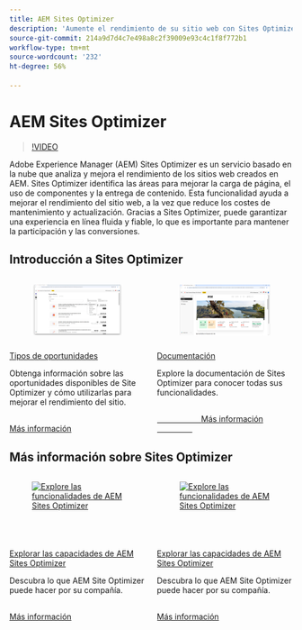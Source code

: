 ```yaml
---
title: AEM Sites Optimizer
description: 'Aumente el rendimiento de su sitio web con Sites Optimizer: mejore la velocidad, reduzca los costes y mejore la fiabilidad para lograr una mejor participación.'
source-git-commit: 214a9d7d4c7e498a8c2f39009e93c4c1f8f772b1
workflow-type: tm+mt
source-wordcount: '232'
ht-degree: 56%

---
```



# AEM Sites Optimizer

>[!VIDEO](https://video.tv.adobe.com/v/3455088/?learn=on&enablevpops&captions=spa)

Adobe Experience Manager (AEM) Sites Optimizer es un servicio basado en la nube que analiza y mejora el rendimiento de los sitios web creados en AEM. Sites Optimizer identifica las áreas para mejorar la carga de página, el uso de componentes y la entrega de contenido. Esta funcionalidad ayuda a mejorar el rendimiento del sitio web, a la vez que reduce los costes de mantenimiento y actualización. Gracias a Sites Optimizer, puede garantizar una experiencia en línea fluida y fiable, lo que es importante para mantener la participación y las conversiones.

## Introducción a Sites Optimizer

<!-- CARDS 

* ./opportunity-types/overview.md
   {title=Opportunity types}
   {description = Learn about the available Site Optimizer opportunities and how to use them to improve your site's performance.}
* ./documentation/overview.md
  * {title=Documentation}
  * {description=Explore the Sites Optimizer documentation to learn about all its capabilities.}

-->
<!-- START CARDS HTML - DO NOT MODIFY BY HAND -->
<div class="columns">
    <div class="column is-half-tablet is-half-desktop is-one-third-widescreen" aria-label="Opportunity types">
        <div class="card" style="height: 100%; display: flex; flex-direction: column; height: 100%;">
            <div class="card-image">
                <figure class="image x-is-16by9">
                    <a href="./opportunity-types/overview.md" title="Tipos de oportunidades" target="_blank" rel="referrer">
                        <img class="is-bordered-r-small" src="opportunity-types/assets/overview/hero.png" alt="Tipos de oportunidades"
                             style="width: 100%; aspect-ratio: 16 / 9; object-fit: cover; overflow: hidden; display: block; margin: auto;">
                    </a>
                </figure>
            </div>
            <div class="card-content is-padded-small" style="display: flex; flex-direction: column; flex-grow: 1; justify-content: space-between;">
                <div class="top-card-content">
                    <p class="headline is-size-6 has-text-weight-bold">
                        <a href="./opportunity-types/overview.md" target="_blank" rel="referrer" title="Tipos de oportunidades">Tipos de oportunidades</a>
                    </p>
                    <p class="is-size-6">Obtenga información sobre las oportunidades disponibles de Site Optimizer y cómo utilizarlas para mejorar el rendimiento del sitio.</p>
                </div>
                <a href="./opportunity-types/overview.md" target="_blank" rel="referrer" class="spectrum-Button spectrum-Button--outline spectrum-Button--primary spectrum-Button--sizeM" style="align-self: flex-start; margin-top: 1rem;">
                    <span class="spectrum-Button-label has-no-wrap has-text-weight-bold">Más información</span>
                </a>
            </div>
        </div>
    </div>
    <div class="column is-half-tablet is-half-desktop is-one-third-widescreen" aria-label="Documentation">
        <div class="card" style="height: 100%; display: flex; flex-direction: column; height: 100%;">
            <div class="card-image">
                <figure class="image x-is-16by9">
                    <a href="./documentation/overview.md" title="Documentación" target="_blank" rel="referrer">
                        <img class="is-bordered-r-small" src="documentation/assets/overview/hero.png" alt="Documentación"
                             style="width: 100%; aspect-ratio: 16 / 9; object-fit: cover; overflow: hidden; display: block; margin: auto;">
                    </a>
                </figure>
            </div>
            <div class="card-content is-padded-small" style="display: flex; flex-direction: column; flex-grow: 1; justify-content: space-between;">
                <div class="top-card-content">
                    <p class="headline is-size-6 has-text-weight-bold">
                        <a href="./documentation/overview.md" target="_blank" rel="referrer" title="Documentación">Documentación</a>
                    </p>
                    <p class="is-size-6">Explore la documentación de Sites Optimizer para conocer todas sus funcionalidades.</p>
                </div>
                <a href="./documentation/overview.md" target="_blank" rel="referrer" class="spectrum-Button spectrum-Button--outline spectrum-Button--primary spectrum-Button--sizeM" style="align-self: flex-start; margin-top: 1rem;">
                    <span class="spectrum-Button-label has-no-wrap has-text-weight-bold">Más información</span>
                </a>
            </div>
        </div>
    </div>
</div>
<!-- END CARDS HTML - DO NOT MODIFY BY HAND -->

## Más información sobre Sites Optimizer

<!-- CARDS 
    * https://helpx.adobe.com/es/legal/product-descriptions/adobe-experience-manager-sites-optimizer.html
        {title=Packages and licensing}
        {description=Learn about AEM Sites Optimizer packages and licensing.}
        {image=https://business.adobe.com/products/experience-manager/sites/media_17296346c44dba1976d5fbac060205b5ec7df0164.png?width=2000&format=webply&optimize=medium}
        {cta=Learn more}
    * https://business.adobe.com/products/experience-manager/sites/optimizer.html
        {title=Explore the capabilities of AEM Sites Optimizer}
        {description=Learn what AEM Site Optimizer can do for your company.}
        {target=_blank}
        {cta=Learn more}
-->
<!-- START CARDS HTML - DO NOT MODIFY BY HAND -->
<div class="columns">
    <div class="column is-half-tablet is-half-desktop is-one-third-widescreen" aria-label="Explore the capabilities of AEM Sites Optimizer">
        <div class="card" style="height: 100%; display: flex; flex-direction: column; height: 100%;">
            <div class="card-image">
                <figure class="image x-is-16by9">
                    <a href="https://helpx.adobe.com/es/legal/product-descriptions/adobe-experience-manager-sites-optimizer.html" title="Explore las funcionalidades de AEM Sites Optimizer" target="_blank" rel="referrer">
                        <img class="is-bordered-r-small" src="https://business.adobe.com/products/experience-manager/sites/media_17296346c44dba1976d5fbac060205b5ec7df0164.png?width=400&format=webply&optimize=medium" alt="Explore las funcionalidades de AEM Sites Optimizer"
                             style="width: 100%; aspect-ratio: 16 / 9; object-fit: cover; overflow: hidden; display: block; margin: auto;">
                    </a>
                </figure>
            </div>
            <div class="card-content is-padded-small" style="display: flex; flex-direction: column; flex-grow: 1; justify-content: space-between;">
                <div class="top-card-content">
                    <p class="headline is-size-6 has-text-weight-bold">
                        <a href="https://helpx.adobe.com/es/legal/product-descriptions/adobe-experience-manager-sites-optimizer.html" target="_blank" rel="referrer" title="Explore las funcionalidades de AEM Sites Optimizer">Explorar las capacidades de AEM Sites Optimizer</a>
                    </p>
                    <p class="is-size-6">Descubra lo que AEM Site Optimizer puede hacer por su compañía.</p>
                </div>
                <a href="https://helpx.adobe.com/es/legal/product-descriptions/adobe-experience-manager-sites-optimizer.html" target="_blank" rel="referrer" class="spectrum-Button spectrum-Button--outline spectrum-Button--primary spectrum-Button--sizeM" style="align-self: flex-start; margin-top: 1rem;">
                    <span class="spectrum-Button-label has-no-wrap has-text-weight-bold">Más información</span>
                </a>
            </div>
        </div>
    </div>
    <div class="column is-half-tablet is-half-desktop is-one-third-widescreen" aria-label="Explore the capabilities of AEM Sites Optimizer">
        <div class="card" style="height: 100%; display: flex; flex-direction: column; height: 100%;">
            <div class="card-image">
                <figure class="image x-is-16by9">
                    <a href="https://business.adobe.com/products/experience-manager/sites/optimizer.html" title="Explore las funcionalidades de AEM Sites Optimizer" target="_blank" rel="referrer">
                        <img class="is-bordered-r-small" src="https://business.adobe.com/products/experience-manager/sites/media_134c5e6db48bfd903d3b7e7c8432b7d0f0c238dd9.png?width=400&format=pjpg&optimize=medium" alt="Explore las funcionalidades de AEM Sites Optimizer"
                             style="width: 100%; aspect-ratio: 16 / 9; object-fit: cover; overflow: hidden; display: block; margin: auto;">
                    </a>
                </figure>
            </div>
            <div class="card-content is-padded-small" style="display: flex; flex-direction: column; flex-grow: 1; justify-content: space-between;">
                <div class="top-card-content">
                    <p class="headline is-size-6 has-text-weight-bold">
                        <a href="https://business.adobe.com/products/experience-manager/sites/optimizer.html" target="_blank" rel="referrer" title="Explore las funcionalidades de AEM Sites Optimizer">Explorar las capacidades de AEM Sites Optimizer</a>
                    </p>
                    <p class="is-size-6">Descubra lo que AEM Site Optimizer puede hacer por su compañía.</p>
                </div>
                <a href="https://business.adobe.com/products/experience-manager/sites/optimizer.html" target="_blank" rel="referrer" class="spectrum-Button spectrum-Button--outline spectrum-Button--primary spectrum-Button--sizeM" style="align-self: flex-start; margin-top: 1rem;">
                    <span class="spectrum-Button-label has-no-wrap has-text-weight-bold">Más información</span>
                </a>
            </div>
        </div>
    </div>
</div>
<!-- END CARDS HTML - DO NOT MODIFY BY HAND -->
